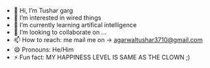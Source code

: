 - 👋 Hi, I’m Tushar garg
- 👀 I’m interested in wired things
- 🌱 I’m currently learning artifical intelligence 
- 💞️ I’m looking to collaborate on ...
- 📫 How to reach: me mail me on -> agarwaltushar3710@gmail.com
- 😄 Pronouns: He/Him
- ⚡ Fun fact: MY HAPPINESS LEVEL IS SAME AS THE CLOWN ;)

<!---
clown6910clown/clown6910clown is a ✨ special ✨ repository because its `README.md` (this file) appears on your GitHub profile.
You can click the Preview link to take a look at your changes.
--->
